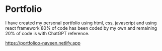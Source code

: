 # Portfolio
I have created my personal portfolio using html, css, javascript and using react framework 80% of code has been coded by my own and remaining 20% of code is with ChatGPT reference.

<a>https://portfolioo-naveen.netlify.app</a>
